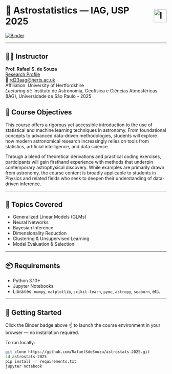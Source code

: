 <h1 style="display: flex; justify-content: space-between; align-items: center;">
  🌌 Astrostatistics — IAG, USP 2025
  <a href="https://iag.usp.br">
    <img src="https://imagens.usp.br/wp-content/uploads/IAG.jpg" alt="IAG USP Logo" height="40">
  </a>
</h1>


[![Binder](https://mybinder.org/badge_logo.svg)](https://mybinder.org/v2/gh/RafaelSdeSouza/astrostats-2025/HEAD)

---

## 👨‍🏫 Instructor  
**Prof. Rafael S. de Souza**  
[Research Profile](https://researchprofiles.herts.ac.uk/en/persons/rafael-da-silva-de-souza)  
📧 rd23aag@herts.ac.uk  
Affiliation: University of Hertfordshire  
*Lecturing at*: Instituto de Astronomia, Geofísica e Ciências Atmosféricas (IAG), Universidade de São Paulo – 2025


## 🎯 Course Objectives

This course offers a rigorous yet accessible introduction to the use of statistical and machine learning techniques in astronomy. From foundational concepts to advanced data-driven methodologies, students will explore how modern astronomical research increasingly relies on tools from statistics, artificial intelligence, and data science.

Through a blend of theoretical derivations and practical coding exercises, participants will gain firsthand experience with methods that underpin contemporary astrophysical discovery. While examples are primarily drawn from astronomy, the course content is broadly applicable to students in Physics and related fields who seek to deepen their understanding of data-driven inference.

---

## 🧠 Topics Covered

- Generalized Linear Models (GLMs)
- Neural Networks
- Bayesian Inference
- Dimensionality Reduction
- Clustering & Unsupervised Learning
- Model Evaluation & Selection

---

## 📦 Requirements

- Python 3.10+
- Jupyter Notebooks
- Libraries: `numpy`, `matplotlib`, `scikit-learn`, `pymc`, `astropy`, `seaborn`, etc.

---

## 🚀 Getting Started

Click the Binder badge above ☝️ to launch the course environment in your browser — no installation required.

To run locally:

```bash
git clone https://github.com/RafaelSdeSouza/astrostats-2025.git
cd astrostats-2025
pip install -r requirements.txt
jupyter notebook
